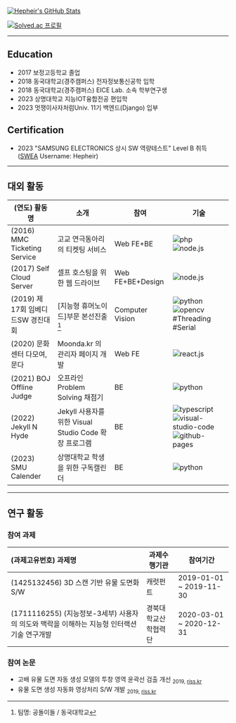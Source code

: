 [![Hepheir's GitHub Stats](https://github-readme-stats.vercel.app/api?username=hepheir&include_all_commits=true&show_icons=true&icon_color=424242)](https://github.com/anuraghazra/github-readme-stats)

<!--
Gantt diagram syntax:

    TASK
        <task name> : [state,] [id,] <start-date>, <end-date>

    <task name> 작성 컨벤션
        <프로젝트 분류> <프로젝트 요약> - <프로젝트 명> <맡은 역할>

        - 프로젝트 분류 : 개발 | 대회 | 연구 | ...
        (ex. [개발] 개인용 웹 드라이브 서비스 - "Self Cloud Server" <기획 & 개발>)

```mermaid
gantt
    title 프로젝트 활동
    dateFormat  YYYY-MM-DD
    axisFormat %Y

    section 개인 프로젝트
    [연구] 수학적 확률 vs 통계적 확률 - "mathmatical-probability-vs-empirical-probability" : done, 2016-07-13, 1d
    [개발] 개인용 웹 드라이브 서비스 - "Self Cloud Server" : done, 2016-10-05, 2020-11-04
    [개발] 개인용 웹 드라이브 서비스 - "Self Cloud Server" : done, 2022-03-12, 2022-03-22

    [개발] 티스토리 블로그 스킨 개조 : done, 2016-01-23, 2017-03-14
    [개발] 티스토리 블로그 스킨 개조 : done, 2017-07-27, 2017-03-14
    [개발] GitHub 기술 블로그 구축 - "hepheir.github.io": active, 2022-03-11, 2022-10-08

    section 협업 프로젝트
    [개발] 간단한 티케팅 서비스 - "MMC Ticketing Service" <기획 & 개발> : done, 2016-03-29, 2016-12-18

    section 연구 활동
```
-->

[![Solved.ac 프로필](http://mazassumnida.wtf/api/v2/generate_badge?boj=hepheir)](https://solved.ac/hepheir)

---

## Education

-   2017 보정고등학교 졸업
-   2018 동국대학교(경주캠퍼스) 전자정보통신공학 입학
-   2018 동국대학교(경주캠퍼스) EICE Lab. 소속 학부연구생
-   2023 상명대학교 지능IOT융합전공 편입학
-   2023 멋쟁이사자처럼Univ. 11기 백엔드(Django) 입부

## Certification

-   2023 "SAMSUNG ELECTRONICS 상시 SW 역량테스트" Level B 취득 ([SWEA](https://swexpertacademy.com/main/talk/solvingClub/clubView.do?solveclubId=AYWjN5DaiAsDFAQK) Username: Hepheir)

---

## 대외 활동

| (연도) 활동명                     | 소개                                                  | 참여             | 기술                                                |
| --------------------------------- | ----------------------------------------------------- | ---------------- | --------------------------------------------------- |
| (2016) MMC Ticketing Service      | 고교 연극동아리의 티켓팅 서비스                       | Web FE+BE        | ![php] ![node.js]                                   |
| (2017) Self Cloud Server          | 셀프 호스팅을 위한 웹 드라이브                        | Web FE+BE+Design | ![node.js]                                          |
| (2019) 제17회 임베디드SW 경진대회 | [지능형 휴머노이드]부문 본선진출[^team]               | Computer Vision  | ![python] ![opencv] #Threading #Serial              |
| (2020) 문화센터 다모여, 문다      | Moonda.kr 의 관리자 페이지 개발                       | Web FE           | ![react.js]                                         |
| (2021) BOJ Offline Judge          | 오프라인 Problem Solving 채점기                       | BE               | ![python]                                           |
| (2022) Jekyll N Hyde              | Jekyll 사용자를 위한 Visual Studio Code 확장 프로그램 | BE               | ![typescript] ![visual-studio-code] ![github-pages] |
| (2023) SMU Calender               | 상명대학교 학생을 위한 구독캘린더                     | BE               | ![python]                                           |

[^team]: 팀명: 공돌이들 / 동국대학교

---

## 연구 활동

### 참여 과제

| (과제고유번호) 과제명                                                                       | 과제수행기관         | 참여기간                |
| :------------------------------------------------------------------------------------------ | -------------------- | ----------------------- |
| (1425132456) 3D 스캔 기반 유물 도면화 S/W                                                   | 캐럿펀트             | 2019-01-01 ~ 2019-11-30 |
| (1711116255) (지능정보-3세부) 사용자의 의도와 맥락을 이해하는 지능형 인터랙션 기술 연구개발 | 경북대학교산학협력단 | 2020-03-01 ~ 2020-12-31 |

### 참여 논문

-   고배 유물 도면 자동 생성 모델의 투창 영역 윤곽선 검출 개선 <sub>2019, [riss.kr](http://www.riss.kr/search/detail/DetailView.do?p_mat_type=1a0202e37d52c72d&control_no=3095fa2e4ad9a57be9810257f7042666&keyword=유물%20도면%20생성)</sub>
-   유물 도면 생성 자동화 영상처리 S/W 개발 <sub>2019, [riss.kr](http://www.riss.kr/search/detail/DetailView.do?p_mat_type=1a0202e37d52c72d&control_no=8e583680cbd4df477ecd42904f0c5d65&keyword=유물%20도면%20생성)</sub>

<!-- https://github.com/Ileriayo/markdown-badges#markdown-badges -->

[express.js]: https://img.shields.io/badge/express.js-%23404d59.svg?style=flat-square&logo=express&logoColor=%2361DAFB
[flask]: https://img.shields.io/badge/flask-%23000.svg?style=flat-square&logo=flask&logoColor=white
[node.js]: https://img.shields.io/badge/node.js-6DA55F?style=flat-square&logo=node.js&logoColor=white
[react.js]: https://img.shields.io/badge/react-%2320232a.svg?style=flat-square&logo=react&logoColor=%2361DAFB
[javascript]: https://img.shields.io/badge/javascript-%23323330.svg?style=flat-square&logo=javascript&logoColor=%23F7DF1E
[java]: https://img.shields.io/badge/java-%23ED8B00.svg?style=flat-square&logo=java&logoColor=white
[php]: https://img.shields.io/badge/php-%23777BB4.svg?style=flat-square&logo=php&logoColor=white
[python]: https://img.shields.io/badge/python-3670A0?style=flat-square&logo=python&logoColor=ffdd54
[typescript]: https://img.shields.io/badge/typescript-%23007ACC.svg?style=flat-square&logo=typescript&logoColor=white
[opencv]: https://img.shields.io/badge/opencv-%23white.svg?style=flat-square&logo=opencv&logoColor=white
[visual-studio-code]: https://img.shields.io/badge/Visual%20Studio%20Code-0078d7.svg?style=flat-square&logo=visual-studio-code&logoColor=white
[github-pages]: https://img.shields.io/badge/github%20pages-121013?style=flat-square&logo=github&logoColor=white
